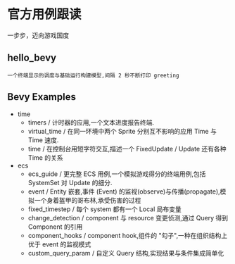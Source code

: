 # 官方用例跟读
一步步，迈向游戏国度

## hello_bevy
	一个终端显示的调度与基础运行构建模型,间隔 2 秒不断打印 greeting
	

## Bevy Examples
* time
  * timers / 计时器的应用,一个文本进度报告终端. 
  * virtual_time / 在同一环境中两个 Sprite 分别互不影响的应用 Time<Real> 与 Time<Virtual> 速度.
  * time / 在控制台用短字符交互,描述一个 FixedUpdate / Update 还有各种 Time 的关系
* ecs	
  * ecs_guide /	更完整 ECS 用例,一个模拟游戏得分的终端用例,包括 SystemSet 对 Update 的细分.
  * event / Entity 嵌套,事件 (Event) 的监视(observe)与传播(propagate),模拟一个身着盔甲的哥布林,承受伤害的过程
  * fixed_timestep / 每个 system 都有一个 Local<T> 局布变量
  * change_detection / component 与 resource 变更侦测,通过 Query 得到 Component 的引用
  * component_hooks / component hook,组件的 "勾子",一种在组织结构上优于 event 的监视模式
  * custom_query_param /	自定义 Query 结构,实现结果与条件集成简单化

